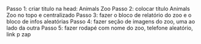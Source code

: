 Passo 1: criar titulo na head: Animals Zoo
Passo 2: colocar título Animals Zoo no topo e centralizado
Passo 3: fazer o bloco de relatório do zoo e o bloco de infos aleatórias
Passo 4: fazer seção de imagens do zoo, uma ao lado da outra
Passo 5: fazer rodapé com nome do zoo, telefone aleatório, link p zap
